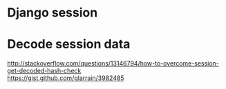 # Django session

# Decode session data
http://stackoverflow.com/questions/13146794/how-to-overcome-session-get-decoded-hash-check  
https://gist.github.com/glarrain/3982485  
